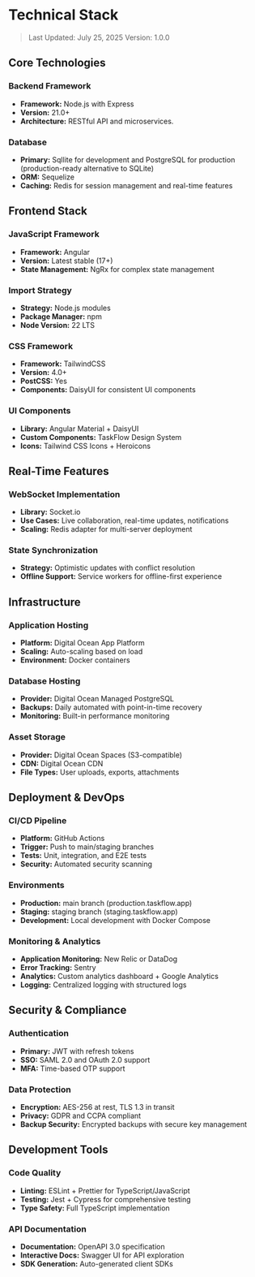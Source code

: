 # Technical Stack

> Last Updated: July 25, 2025
> Version: 1.0.0

## Core Technologies

### Backend Framework
- **Framework:** Node.js with Express
- **Version:** 21.0+
- **Architecture:** RESTful API and microservices.

### Database
- **Primary:** Sqllite for development and PostgreSQL for production (production-ready alternative to SQLite)
- **ORM:** Sequelize
- **Caching:** Redis for session management and real-time features

## Frontend Stack

### JavaScript Framework
- **Framework:** Angular
- **Version:** Latest stable (17+)
- **State Management:** NgRx for complex state management

### Import Strategy
- **Strategy:** Node.js modules
- **Package Manager:** npm
- **Node Version:** 22 LTS

### CSS Framework
- **Framework:** TailwindCSS
- **Version:** 4.0+
- **PostCSS:** Yes
- **Components:** DaisyUI for consistent UI components

### UI Components
- **Library:** Angular Material + DaisyUI
- **Custom Components:** TaskFlow Design System
- **Icons:** Tailwind CSS Icons + Heroicons

## Real-Time Features

### WebSocket Implementation
- **Library:** Socket.io
- **Use Cases:** Live collaboration, real-time updates, notifications
- **Scaling:** Redis adapter for multi-server deployment

### State Synchronization
- **Strategy:** Optimistic updates with conflict resolution
- **Offline Support:** Service workers for offline-first experience

## Infrastructure

### Application Hosting
- **Platform:** Digital Ocean App Platform
- **Scaling:** Auto-scaling based on load
- **Environment:** Docker containers

### Database Hosting
- **Provider:** Digital Ocean Managed PostgreSQL
- **Backups:** Daily automated with point-in-time recovery
- **Monitoring:** Built-in performance monitoring

### Asset Storage
- **Provider:** Digital Ocean Spaces (S3-compatible)
- **CDN:** Digital Ocean CDN
- **File Types:** User uploads, exports, attachments

## Deployment & DevOps

### CI/CD Pipeline
- **Platform:** GitHub Actions
- **Trigger:** Push to main/staging branches
- **Tests:** Unit, integration, and E2E tests
- **Security:** Automated security scanning

### Environments
- **Production:** main branch (production.taskflow.app)
- **Staging:** staging branch (staging.taskflow.app)
- **Development:** Local development with Docker Compose

### Monitoring & Analytics
- **Application Monitoring:** New Relic or DataDog
- **Error Tracking:** Sentry
- **Analytics:** Custom analytics dashboard + Google Analytics
- **Logging:** Centralized logging with structured logs

## Security & Compliance

### Authentication
- **Primary:** JWT with refresh tokens
- **SSO:** SAML 2.0 and OAuth 2.0 support
- **MFA:** Time-based OTP support

### Data Protection
- **Encryption:** AES-256 at rest, TLS 1.3 in transit
- **Privacy:** GDPR and CCPA compliant
- **Backup Security:** Encrypted backups with secure key management

## Development Tools

### Code Quality
- **Linting:** ESLint + Prettier for TypeScript/JavaScript
- **Testing:** Jest + Cypress for comprehensive testing
- **Type Safety:** Full TypeScript implementation

### API Documentation
- **Documentation:** OpenAPI 3.0 specification
- **Interactive Docs:** Swagger UI for API exploration
- **SDK Generation:** Auto-generated client SDKs
